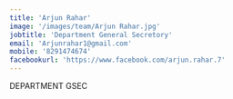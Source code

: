 ```yaml
---
title: 'Arjun Rahar'
image: '/images/team/Arjun Rahar.jpg'
jobtitle: 'Department General Secretory'
email: 'Arjunrahar1@gmail.com'
mobile: '8291474674'
facebookurl: 'https://www.facebook.com/arjun.rahar.7'
---
```

DEPARTMENT GSEC

